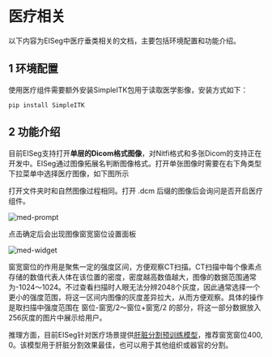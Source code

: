 # 医疗相关

以下内容为EISeg中医疗垂类相关的文档，主要包括环境配置和功能介绍。

## 1 环境配置

使用医疗组件需要额外安装SimpleITK包用于读取医学影像，安装方式如下：

```shell
pip install SimpleITK
```

## 2 功能介绍

目前EISeg支持打开**单层的Dicom格式图像**，对Nitfi格式和多张Dicom的支持正在开发中。EISeg通过图像拓展名判断图像格式。打开单张图像时需要在右下角类型下拉菜单中选择医疗图像，如下图所示

打开文件夹时和自然图像过程相同。打开 .dcm 后缀的图像后会询问是否开启医疗组件。

![med-prompt](https://linhandev.github.io/assets/img/post/Med/med-prompt.png)

点击确定后会出现图像窗宽窗位设置面板

![med-widget](https://linhandev.github.io/assets/img/post/Med/med-widget.png)

窗宽窗位的作用是聚焦一定的强度区间，方便观察CT扫描。CT扫描中每个像素点存储的数值代表人体在该位置的密度，密度越高数值越大，图像的数据范围通常为-1024～1024。不过查看扫描时人眼无法分辨2048个灰度，因此通常选择一个更小的强度范围，将这一区间内图像的灰度差异拉大，从而方便观察。具体的操作是取扫描中强度范围在 窗位-窗宽/2～窗位+窗宽/2 的部分，将这一部分数据放入256灰度的图片中展示给用户。

推理方面，目前EISeg针对医疗场景提供[肝脏分割预训练模型](https://paddleseg.bj.bcebos.com/eiseg/0.4/static_hrnet18s_ocr48_lits.zip)，推荐窗宽窗位400, 0。该模型用于肝脏分割效果最佳，也可以用于其他组织或器官的分割。
